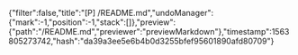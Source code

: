 {"filter":false,"title":"[P] /README.md","undoManager":{"mark":-1,"position":-1,"stack":[]},"preview":{"path":"/README.md","previewer":"previewMarkdown"},"timestamp":1563805273742,"hash":"da39a3ee5e6b4b0d3255bfef95601890afd80709"}